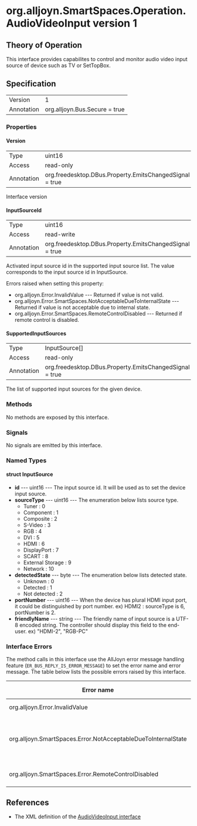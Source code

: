 # org.alljoyn.SmartSpaces.Operation.AudioVideoInput version 1

## Theory of Operation
This interface provides capabilites to control and monitor audio video
input source of device such as TV or SetTopBox.

## Specification

|            |                                                                |
|------------|----------------------------------------------------------------|
| Version    | 1                                                              |
| Annotation | org.alljoyn.Bus.Secure = true                                  |

### Properties

#### Version

|            |                                                                |
|------------|----------------------------------------------------------------|
| Type       | uint16                                                         |
| Access     | read-only                                                      |
| Annotation | org.freedesktop.DBus.Property.EmitsChangedSignal = true        |

Interface version

#### InputSourceId

|            |                                                                |
|------------|----------------------------------------------------------------|
| Type       | uint16                                                         |
| Access     | read-write                                                     |
| Annotation | org.freedesktop.DBus.Property.EmitsChangedSignal = true        |

Activated input source id in the supported input source list. The value
corresponds to the input source id in InputSource.

Errors raised when setting this property:
  * org.alljoyn.Error.InvalidValue --- Returned if value is not valid.
  * org.alljoyn.Error.SmartSpaces.NotAcceptableDueToInternalState --- Returned
  if value is not acceptable due to internal state.
  * org.alljoyn.Error.SmartSpaces.RemoteControlDisabled --- Returned if remote
  control is disabled.

#### SupportedInputSources

|            |                                                                |
|------------|----------------------------------------------------------------|
| Type       | InputSource[]                                                  |
| Access     | read-only                                                      |
| Annotation | org.freedesktop.DBus.Property.EmitsChangedSignal = true        |

The list of supported input sources for the given device.

### Methods

No methods are exposed by this interface.

### Signals

No signals are emitted by this interface.

### Named Types

#### struct InputSource

  * **id** --- uint16 --- The input source id.  It will be used as to set the
  device input source.
  * **sourceType** --- uint16 --- The enumeration below lists source type.
    * Tuner : 0
    * Component : 1
    * Composite : 2
    * S-Video : 3
    * RGB : 4
    * DVI : 5
    * HDMI : 6
    * DisplayPort : 7
    * SCART : 8
    * External Storage : 9
    * Network : 10
  * **detectedState** --- byte --- The enumeration below lists detected state.
    * Unknown : 0
    * Detected : 1
    * Not detected : 2
  * **portNumber** --- uint16 --- When the device has plural HDMI input port, it
    could be distinguished by port number.
    ex) HDMI2 : sourceType is 6, portNumber is 2.
  * **friendlyName** --- string --- The friendly name of input source is a UTF-8
    encoded string. The controller should display this field to the end-user.
    ex) "HDMI-2", "RGB-PC"

### Interface Errors

The method calls in this interface use the AllJoyn error message handling
feature (`ER_BUS_REPLY_IS_ERROR_MESSAGE`) to set the error name and error
message. The table below lists the possible errors raised by this interface.

| Error name                                                    | Error message                                      |
|---------------------------------------------------------------|----------------------------------------------------|
| org.alljoyn.Error.InvalidValue                                | Invalid value                                      |
| org.alljoyn.SmartSpaces.Error.NotAcceptableDueToInternalState | The value is not acceptable due to internal state  |
| org.alljoyn.SmartSpaces.Error.RemoteControlDisabled           | Remote control disabled                            |

## References

  * The XML definition of the [AudioVideoInput interface](AudioVideoInput-v1.xml)

